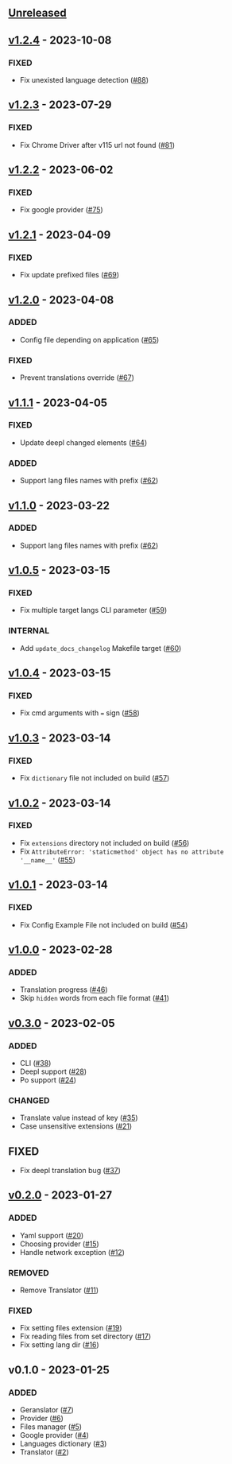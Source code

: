 ## [Unreleased](https://github.com/faissaloux/geranslator/compare/v1.2.4...main)

## [v1.2.4](https://github.com/faissaloux/geranslator/compare/v1.2.3...v1.2.4) - 2023-10-08
### FIXED
- Fix unexisted language detection ([#88](https://github.com/faissaloux/geranslator/pull/88))

## [v1.2.3](https://github.com/faissaloux/geranslator/compare/v1.2.2...v1.2.3) - 2023-07-29
### FIXED
- Fix Chrome Driver after v115 url not found ([#81](https://github.com/faissaloux/geranslator/pull/81))

## [v1.2.2](https://github.com/faissaloux/geranslator/compare/v1.2.1...v1.2.2) - 2023-06-02
### FIXED
- Fix google provider ([#75](https://github.com/faissaloux/geranslator/pull/75))

## [v1.2.1](https://github.com/faissaloux/geranslator/compare/v1.2.0...v1.2.1) - 2023-04-09
### FIXED
- Fix update prefixed files ([#69](https://github.com/faissaloux/geranslator/pull/69))

## [v1.2.0](https://github.com/faissaloux/geranslator/compare/v1.1.1...v1.2.0) - 2023-04-08
### ADDED
- Config file depending on application ([#65](https://github.com/faissaloux/geranslator/pull/65))
### FIXED
- Prevent translations override ([#67](https://github.com/faissaloux/geranslator/pull/67))

## [v1.1.1](https://github.com/faissaloux/geranslator/compare/v1.1.0...v1.1.1) - 2023-04-05
### FIXED
- Update deepl changed elements ([#64](https://github.com/faissaloux/geranslator/pull/64))

### ADDED
- Support lang files names with prefix ([#62](https://github.com/faissaloux/geranslator/pull/62))

## [v1.1.0](https://github.com/faissaloux/geranslator/compare/v1.0.5...v1.1.0) - 2023-03-22
### ADDED
- Support lang files names with prefix ([#62](https://github.com/faissaloux/geranslator/pull/62))

## [v1.0.5](https://github.com/faissaloux/geranslator/compare/v1.0.4...v1.0.5) - 2023-03-15
### FIXED
- Fix multiple target langs CLI parameter ([#59](https://github.com/faissaloux/geranslator/pull/59))
### INTERNAL
- Add `update_docs_changelog` Makefile target ([#60](https://github.com/faissaloux/geranslator/pull/60))

## [v1.0.4](https://github.com/faissaloux/geranslator/compare/v1.0.3...v1.0.4) - 2023-03-15
### FIXED
- Fix cmd arguments with `=` sign ([#58](https://github.com/faissaloux/geranslator/pull/58))

## [v1.0.3](https://github.com/faissaloux/geranslator/compare/v1.0.2...v1.0.3) - 2023-03-14
### FIXED
- Fix `dictionary` file not included on build ([#57](https://github.com/faissaloux/geranslator/pull/57))

## [v1.0.2](https://github.com/faissaloux/geranslator/compare/v1.0.1...v1.0.2) - 2023-03-14
### FIXED
- Fix `extensions` directory not included on build ([#56](https://github.com/faissaloux/geranslator/pull/56))
- Fix `AttributeError: 'staticmethod' object has no attribute '__name__'` ([#55](https://github.com/faissaloux/geranslator/pull/55))

## [v1.0.1](https://github.com/faissaloux/geranslator/compare/v1.0.0...v1.0.1) - 2023-03-14
### FIXED
- Fix Config Example File not included on build ([#54](https://github.com/faissaloux/geranslator/pull/54))

## [v1.0.0](https://github.com/faissaloux/geranslator/compare/v0.3.0...v1.0.0) - 2023-02-28
### ADDED
- Translation progress ([#46](https://github.com/faissaloux/geranslator/pull/46))
- Skip `hidden` words from each file format ([#41](https://github.com/faissaloux/geranslator/pull/41))

## [v0.3.0](https://github.com/faissaloux/geranslator/compare/v0.2.0...v0.3.0) - 2023-02-05
### ADDED
- CLI ([#38](https://github.com/faissaloux/geranslator/pull/38))
- Deepl support ([#28](https://github.com/faissaloux/geranslator/pull/28))
- Po support ([#24](https://github.com/faissaloux/geranslator/pull/24))
### CHANGED
- Translate value instead of key ([#35](https://github.com/faissaloux/geranslator/pull/35))
- Case unsensitive extensions ([#21](https://github.com/faissaloux/geranslator/pull/21))
## FIXED
- Fix deepl translation bug ([#37](https://github.com/faissaloux/geranslator/pull/37))

## [v0.2.0](https://github.com/faissaloux/geranslator/compare/v0.1.0...v0.2.0) - 2023-01-27
### ADDED
- Yaml support ([#20](https://github.com/faissaloux/geranslator/pull/20))
- Choosing provider ([#15](https://github.com/faissaloux/geranslator/pull/15))
- Handle network exception ([#12](https://github.com/faissaloux/geranslator/pull/12))
### REMOVED
- Remove Translator ([#11](https://github.com/faissaloux/geranslator/pull/11))
### FIXED
- Fix setting files extension ([#19](https://github.com/faissaloux/geranslator/pull/19))
- Fix reading files from set directory ([#17](https://github.com/faissaloux/geranslator/pull/17))
- Fix setting lang dir ([#16](https://github.com/faissaloux/geranslator/pull/16))

## v0.1.0 - 2023-01-25
### ADDED
- Geranslator ([#7](https://github.com/faissaloux/geranslator/pull/7))
- Provider ([#6](https://github.com/faissaloux/geranslator/pull/6))
- Files manager ([#5](https://github.com/faissaloux/geranslator/pull/5))
- Google provider ([#4](https://github.com/faissaloux/geranslator/pull/4))
- Languages dictionary ([#3](https://github.com/faissaloux/geranslator/pull/3))
- Translator ([#2](https://github.com/faissaloux/geranslator/pull/2))
